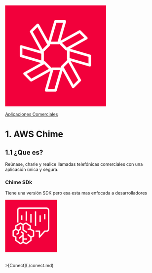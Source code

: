 ![chime](../00_assets/aplicaciones%20Comerciales/chime-logo.png)

[Aplicaciones Comerciales](../14-Aplicaciones_Comerciales/)

# 1. AWS Chime

## 1.1 ¿Que es?

Reúnase, charle y realice llamadas telefónicas comerciales con una aplicación única y segura.


### Chime SDk

Tiene una versión SDK pero esa esta mas enfocada a desarrolladores 

![sdk](../00_assets/aplicaciones%20Comerciales/sdk.png)

<br>
>[Conect](./conect.md)